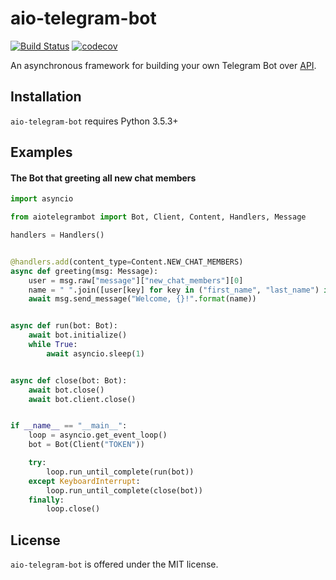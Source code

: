 # aio-telegram-bot
[![Build Status](https://travis-ci.org/v-v-vishnevskiy/aio-telegram-bot.svg?branch=master)](https://travis-ci.org/v-v-vishnevskiy/aio-telegram-bot)
[![codecov](https://codecov.io/gh/v-v-vishnevskiy/aio-telegram-bot/branch/master/graph/badge.svg)](https://codecov.io/gh/v-v-vishnevskiy/aio-telegram-bot)

An asynchronous framework for building your own Telegram Bot over [API](https://core.telegram.org/bots/api).


## Installation
`aio-telegram-bot` requires Python 3.5.3+


## Examples

#### The Bot that greeting all new chat members

```python
import asyncio

from aiotelegrambot import Bot, Client, Content, Handlers, Message

handlers = Handlers()


@handlers.add(content_type=Content.NEW_CHAT_MEMBERS)
async def greeting(msg: Message):
    user = msg.raw["message"]["new_chat_members"][0]
    name = " ".join([user[key] for key in ("first_name", "last_name") if key in user])
    await msg.send_message("Welcome, {}!".format(name))


async def run(bot: Bot):
    await bot.initialize()
    while True:
        await asyncio.sleep(1)


async def close(bot: Bot):
    await bot.close()
    await bot.client.close()


if __name__ == "__main__":
    loop = asyncio.get_event_loop()
    bot = Bot(Client("TOKEN"))

    try:
        loop.run_until_complete(run(bot))
    except KeyboardInterrupt:
        loop.run_until_complete(close(bot))
    finally:
        loop.close()
```


## License
`aio-telegram-bot` is offered under the MIT license.
